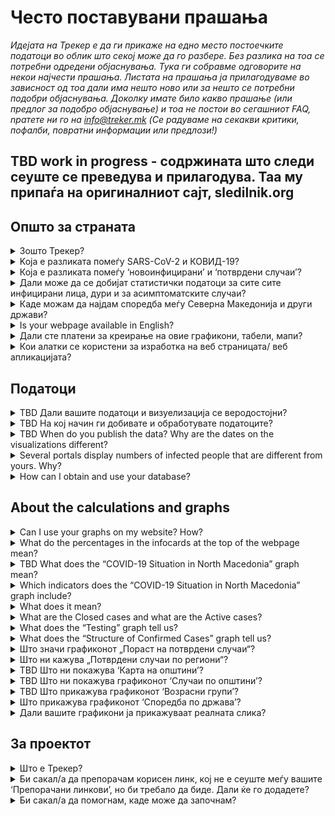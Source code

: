 <h1>Често поставувани прашања</h1>

_Идејата на Трекер е да ги прикаже на едно место постоечките податоци во облик што секој може да го разбере. Без разлика на тоа се потребни одредени објаснувања. Тука ги собравме одговорите на некои најчести прашања. Листата на прашања ја прилагодуваме во зависност од тоа дали има нешто ново или за нешто се потребни подобри објаснувања. Доколку имате било какво прашање (или предлог за подобро објаснување) и тоа не постои во сегашниот FAQ, nратете ни го на info@treker.mk (Се радуваме на секакви критики, пофалби, повратни информации или предлози!)_

## TBD work in progress - содржината што следи сеуште се преведува и прилагодува. Таа му припаѓа на оригиналниот сајт, sledilnik.org 

## Општо за страната

<details>
  <summary id=why-sledilnik>Зошто Трекер?</summary>
Нашата цел е да помогнеме да го разбереме подобро ширењето на вирусот и да ја подигнеме свеста, одговорноста и ефикасноста на мерките за спречување на вирусот. Повеќе за иницијативата може да најдете во [About tab](/mk/about).

</details>

<details>
  <summary id=virus-vs-disease>Koja e разликата помеѓу SARS-CoV-2 и КОВИД-19?</summary>

**SARS-CoV-2** е кратенка од ‘Тежок акутен респираторен (дишен) синдром коронавирус 2’ –  и е интернационално прифатен назив за вирусот кој ја предизвикува болеста **КОВИД-19**. Вториот назив е исто така кратенка, образувана од зборовите КОрона ВИрус и годината кога за прв пат се појавува - 2019.


</details>

<details>
  <summary id=confirmed-cases>Која е разликата помеѓу ‘новоинфицирани’ и ‘потврдени случаи’?
</summary>
Терминологијата која се користи на Treker е објаснета во делот [Што значи](#chart-terminology). Според дефиницијата на Светската Здравствена Организација, за *потврден случај* се смета оној кај кој КОВИД-19 е потврден лабораториски, без оглед на клиничките знаци и симптоми. Други термини како ‘новоинфицирани’ може да се појават во медиумите, но не се користат во нашите графикони. Сите термини кои ги користи Трекер се објаснети во овие ЧПП. 

</details>

<details>
  <summary id=all-infected>Дали може да се добијат статистички податоци за сите сите инфицирани лица, дури и за асимптоматските случаи? </summary>

Засега, овие податоци се недостапни. Постојат и причини за тоа: Досега, тестовите вклучуваа само одреден процент на популација (пациенти со знаци и симптоми на акутна респираторна инфекција кои имаа потреба од клиничко лекување, медицински професионалци... ) Иако сега препораките за тестирање на КОВИД-19 се проширени и ги вклучуваат сите оние кои покажуваат знаци на болеста, многумина може да бидат носители, без или со благи симптоми.
Поради овие причини, нашата статистика може да покрие само одреден дел од популацијата кај која јасно се гледаат знаци на инфекција. Така, младата популација и оние кои не се тестирани  се непропорционално претставени. Податоци за асимптоматски пациенти не се заведени никаде и не можат да бидат обезбедени.


</details>

<details>
  <summary id=other-countries>Каде можам да најдам споредба меѓу Северна Македонија и други држави?</summary>

Можете да го најдете [графиконот за споредба](/mk/stats#countries-chart) во долниот дел на контролната табла. Тој ја преставува споредбата помеѓу Северна Македонија и други држави, т.е *бројот на смртни случаи* како последица на КОВИД-19, *на милион жители*. Групите од држави кои се споредени со Северна Македонија се: 
-   Критични земји (ЕУ)
-   Критични земји на глобално ниво
-   Државите од соседниот регион
-   Нордиските држави
-   Земјите од поранешна Југославија
-   Источно – Азиските земји и Океанија

Графиконот е хронолошки подреден, од 1 Јануари, од првиот смртен случај и од бројот на смртни случаи на милион жители, редоследно. Можете да го смените начинот на хронолошко претставување на споредбите меѓу групи од различни држави, со кликање на соодветното јазиче. 


</details>

<details>
  <summary id=english-translation>Is your webpage available in English?</summary>

Currently, only the [About part](/mk/about) and these FAQ are available, while the rest of the website is yet to be fully translated. However, both the text part and the source code are available as open source if you're interested in helping us translate. All the [data in the database](https://github.com/sledilnik) is already marked with English tags, so its international use (export) is also possible. 

</details>

<details>
  <summary id=are-you-paid>Дали сте платени за креирање на овие графикони, табели, мапи?</summary>

Не. Treker претставува непрофитна иницијатива, создадена да ги поддржи тековните случувања и клучните податоци за ширењето на коронавирусот во Северна Македонија. Нашата база на податоци е јавна и достапна, бесплатна и некомерцијална, и како таква ќе остане. проверете [Како можам да пристапам и да ја користам вашата база на податоци?](#data-usage)

</details>

<details>
  <summary id=tech-used>Кои алатки се користени за изработка на веб страницата/ веб апликацијата?</summary>

Веб странаta е изработена во JavaScrıpt со користење на Vue.js, визуелизацијата и графиконите се создадени во F# со користење на Highcharts libraries, a проектот е отворен и достапен на  [GitHub – Treker](https://github.com/treker-mk).

</details>

## Податоци

<details>
  <summary id=data-reliability>TBD Дали вашите податоци и визуелизација се веродостојни?</summary>

TBD Data is collected from verified public sources, which are listed in the [Resources tab](/mk/sources). 

Трекер моментално собира официјални податоци за КОВИД-19 директно од Министерството за Здравство, Институтот за Јавно Здравје и останатите државни здравствени институции. Тимот на Treker не ја гарантира веродостојноста на оригиналните податоци и ги објавува само оние податоци добиени од официјални извори или медиуми, но секако дека правиме повторна проверка доколку податокот е точен и се усогласува со дадениот извор. 
</details>

<details>
  <summary id=data-collection>TBD На кој начин ги добивате и обработувате податоците?</summary>

[Базата на податоци](https://docs.google.com/spreadsheets/d/) TBD iе изградена врз основа на податоците од Институтот за Јавно Здравје (по категории). Податоците по региони и возраст се обработувааат со одложување и се поставуваат на страната само кога резултатите од тековните епидемиолошки истражувања се веќе ажурирани. Застапеноста по општини може да се следи на [TBD Kraji (места) табелата](https://docs.google.com/spreadsheets/d/)TBD.

Обработка на податоците добиени од болниците – [TBD Табела Pacienti (Patients)](https://docs.google.com/spreadsheets/d/):

- Би сакале да добиваме дневни извештаи, а ги следиме објавите на сите КОВИД-19 центри.

- Го следиме бројот на хоспитализации: сите хоспитализирани, бројот на тие кои се на интензивна нега и бројот на пациенти кои се на респиратори. 

- Ги документираме индивидуалните промени во фазите на болеста (тогаш кога е можно да се детектираат)

- Кога информацијата за промената е некомплетна, вредностите се одредуваат со формула.

- Се трудиме сите извори и заклучоци да се документирани и да може да се проверат.  

- Податоците се споредени со оние податоци кои се добиени од пациентите  хоспитализирани на Интензивна нега и се објавени од страна на институциите на Владата на Република Северна Македонија. 
  
  </details>

<details>
  <summary id=data-publish-time>TBD When do you publish the data? Why are the dates on the visualizations different?
</summary>

Most data for the previous day is collected at 11:59 pm (tests, confirmed cases ...), and hospitalization data is mostly obtained by 9 am every day for all hospitals. **Our data is usually updated between 10.00 and 12.00.**
When we publish updated daily data, it is available on all our distribution channels (CSV, REST, website), and we also report it on social networks ([Facebook](https://www.facebook.com/Covid19TrekerMK) and [Twitter](https://twitter.com/Covid19TrekerMK)).

</details>

<details>
  <summary id=data-differences>Several portals display numbers of infected people that are different from yours. Why?</summary>

Treker uses only validated and official data reported daily by the nstitute of Public Health (IJZ) and all hospitals in North Macedonia treating COVID-19. Our data thus comes directly from verified sources, and we have also cross-compared information from the very beginning (TBD date). Differences usually occur because different media and portals obtain the data at different times of the day or use dubious methodology. See also [Are your data and visualizations reliable?](#data-reliability) 

</details>

<!--COMENT TEMPORARRTILY

<details>
  <summary id=data-hospital-in> TBD How do you obtain data on hospital admissions?</summary>

Hospitals do not always report individual admissions or discharges from which we can obtain accurate data. The number of admissions is usually calculated from data on the currently hospitalized and from the difference compared to the previous day, to which we add the number of discharged and dead on a given day. We keep records of admissions and discharges in intensive care units and for connection and disconnection to/from ventilators in a similar way.

</details>

<details>
  <summary id=data-hospital-out>How do you obtain data on hospital discharges?</summary>

The information on the discharged from hospitals is calculated from data daily obtained directly from hospitals, i.e. from a verified source. We mostly get the daily number of discharges for all hospitals, from which we can deduce the number of newly admitted. See also [How do you obtain data on hospital admissions?](#data-hospital-in)

</details>

<details>
  <summary id=data-recovered>Why did you replace the number of *cured* with the number of *recovered* patients?</summary>

Treker used to rely on official sources (Institutions of the Government of the Republic of North Macedonia, media) for the number of cured people. North Macedonia is one of the rare countries worldwide that tests also mild cases, after 14 days from the first positive tests and treat them in same manner like discharged patients from hospitals. 


</details>

<details>
  <summary id=data-active-cases>Do you keep an Active Case counter and do you know how many people are currently infected?</summary>

Yes, these indicators have been graphically displayed as **Confirmed Cases (active)** and **Recovered (total)** from the end of April.
 

These visualizations are not data from public sources; both indicators show the calculated value on the basis of official data, so they are indicated by a dashed line for easier distinguishing. 

*Note: In some cases when the government is not reporting such cases within smaller clusters, like municipalities,  ee now consider a patient has recovered in 14 days after their infection was confirmed as per ECDC formulas of calculating recovered cases. 

Value formula:
- Recovered (total) = Confirmed cases (total) 14 days ago – Died (total) by the day of calculation

- Confirmed cases (active) = Confirmed cases (total) - Recovered (total) - Died (total)

</details>

<details>
  <summary id=data-contribute>How can users get actively involved in data gathering? How can I participate?</summary>

You can voluntarily help by collecting and verifying data from the media (as well as from the field), with statistical and other analyzes, etc. Contact us at info@treker.mk if you’d like to participate.

Treker does not collect users’ personal information nor information that individuals would like to share about their condition or hospital status.

</details>

------------ END COMMENT-->


<details>
  <summary id=data-usage>How can I obtain and use your database?</summary>

Our database is public and freely available in the form of  [**CSV**, **REST**, and **Google Sheet**](/mk/datasources). Kindly let us know the purpose for which you will use the information and make sure you include Treker as the source of your data.

Since all the data in the database is already marked with English tags (see also [Is your webpage available in English?](#english-translation)), their international use (export, display) is also possible.

</details>

## About the calculations and graphs


<details>
  <summary id=chart-usage>Can I use your graphs on my website? How?</summary>

Sure! You can embed any graph or display on your site – citing the source, of course. [Click here](/mk/embed) and select the graph you want to embed from the list. Please let us know about your use (info@slednik.org) and we will be happy to add your site to our collection of [recommended links](/mk/links). 

</details>

<details>
  <summary id=chart-infocard-percent>What do the percentages in the infocards at the top of the webpage mean?</summary>

This is a percentage growth rate on a particular date in the number of newly confirmed cases compared to the previous day. If, for example, there were 16 people in the intensive care unit yesterday and today they accepted four more, that is 25% more than yesterday's situation.

</details>

<details>
  <summary id=metrics-comparison-chart>TBD What does the “COVID-19 Situation in North Macedonia” graph mean?
</summary>

The [graph](/mk/stats#metrics-comparison-chart) shows the daily and overall dynamics of the spread of the infection from the beginning to the present. The indicators used (see [Which indicators does the “COVID-19 Situation in North Macedonia” graph include?](#chart-metrics-included)) help us understand whether and how successfully we are controlling the spread of the virus. We can monitor the daily growth rate of newly confirmed cases and indirectly see if the measures work; information on the number of hospitalizations and the proportion of those in ICU shows how many people are seriously at risk from the disease, but at the same time, this data also shows us the real burden on the health system.

The breakpoints are indicated below, on the timeline: from the first confirmed case (TBD date) to the measures (by keyword and date) taken to curb the spread and their relaxation. This helps us monitor the dynamics of the variables relative to the measures.

</details>

<details>
  <summary id=chart-metrics-included>Which indicators does the “COVID-19 Situation in North Macedonia” graph include?</summary>

[Graph](/mk/stats#metrics-comparison-chart) includes:
  
* **Tests (per day)** = Number of tests for the presence of SARS-CoV-2 virus causing COVID-19 performed. In the first stages of the epidemic, this was an important indicator of the prevalence of the virus, but with the change in testing methodology, ie. of the tested sample, it turned into an indicator of the national health and diagnostics system’s capacity.

* **Tests (total)** = Sum of tests up to; data is useful in terms of comparison or in terms of the proportion of the entire population tested, but it can be misleading as certain individuals can be tested several times (eg. health professionals, retirement home employees, etc.).

* **Confirmed Cases (per day)** = Number of confirmed infected per day based on tests. This indicator does not reflect the actual dynamics of newly infected people in the population, as the tests do not sample the entire population but target the at-risk people and certain occupational groups.

* **Confirmed cases (total)** = Total number of all confirmed cases by a given day.

* **Confirmed cases (active)** = Confirmed cases (total) – Recovered (total) – Died (total)

* **Recovered (total)** = Total number of ecoveries on a given day. (#data-recovered)

* **Hospitalized (active)** = Current number of people in hospital care (either in the ordinary ward or in the ICU).

* **Hospitalized (total)** = Sum of hospital admissions by date.

* **ICU (active)** = Current number of people in ICUs (intensive care units).

* **On ventilator (active)** = Current number of persons in need of a ventilator.

* **Discharged from a hospital (daily)** = Number of discharged from hospital on that day.

* **Discharged from hospital (total)** = Sum of all discharged from a hospital up to this day.

* **Deaths (per day)** = Number of deaths due to COVID-19 on that day.

* **Deaths (total)** = Sum of all deaths to date.
  
</details>

<details>
  <summary id=chart-terminology>What does it mean?
</summary>
  
Treker uses terminology which is consistent with the official directives of the WHO and ECDC (European Center for Disease Prevention and Control). We use the following tags in the displays:  
* **Confirmed cases** = This is the number of people who tested positive for the SARS-CoV-2 virus. Since the number of confirmed cases depends solely on testing, the number of confirmed cases is significantly lower than the actual number of infected people.

* **Hospitalized** = This is the number of confirmed cases such severe symptoms of COVID-19 that they have been admitted to hospital.

* **In ICU** = Indicates the number of hospitalized persons who are at risk of death because of the severe symptoms of COVID-19 and require placement in the intensive care unit. This is a subset of the *Hospitalized* category. 

* **On ventilator** = Indicates the number of hospitalized persons in the intensive care unit who require a ventilator to breathe. It should be a subset of the *Intensive Care* and *Hospitalized* categories.

* **Recovered** = This is the number of recovered cases. (#data-recovered)
  
</details>

<details>
  <summary id=cases-chart>What are the Closed cases and what are the Active cases?</summary>

All confirmed cases are shown in the [Confirmed Cases graph](/mk/stats#cases-chart). In order to be able to monitor the epidemic, it is important to know how many are still infected. For this reason, we use the following terminology:

**Closed cases**  are the sum of all confirmed cases who are no longer infected with the virus, that is, the recovered and the deceased.

**Active cases** are all confirmed virus infections that still haven’t recovered (are still infected with the virus). See also
 [Which indicators does the “COVID-19 Situation in North Macedonia” graph include?](#chart-metrics-included)

</details>

<!--COMMENTING SOME FAQ FOR THE FIRST VERSION
<details>
  <summary id=chart-phases>What do the different phases (phases 1-N) in the graph mean?</summary>

The vertical lines divide the stages, delimited by the dates, when the authorities changed the way information about the spread of the infection was collected (the test method was changed, self-isolation interventions were introduced, bans on gathering and movement of persons, and mandatory basic protection were required).

The phases are shown because the change in testing methodology has also changed the importance of certain indicators by which the prevalence of infections can be judged.

* **Phase 1 (TBD, 2020)**: The first cases of infection in Noth Macedonia are recorded. All cases are followed, all contacts are tested.

* **Phase 2 TBD date)**: ...

* **...**: ...

</details>

<details>
  <summary id=patients-chart>TBD What does the “Hospitalizations” graph tell us?</summary>

The [graph](/mk/stats#patients-chart) in the default view *All Hospitals* shows us the whole picture of hospitalizations by date arranged by the condition of patients: columns with a positive value (those above the horizontal axis) show the number admitted to hospital, the number hospitalized, shades of red are used to demark individuals in ICUs, specifically depicting how many of these are in critical condition on the ventilators. Columns with a negative value (those below the horizontal axis) show the number of discharges and deaths that day. You can also select specific hospital and see only hospitalizations there. If you select the *By Hospitals* view below, you can see the number of people in hospital care by day for each of the COVID-19 hospitals.  
The graph can offer a good insight into the workload of hospitals and can be the basis for assessing hospital capacity and planning their possible increase.

</details>

<details>
  <summary id=hcenters-chart>What does the “Healthcare Center Treatment” graph mean?</summary>

The [graph](/mk/stats#hcenters-chart) shows the treatment of suspicions of COVID-19 in healthcare centers (primary health care level). You can show data for whole country or select specific region. Healthcare centers are the first entry point for taking swabs to be tested for the presence of the virus, so an increase in the number of suspicions and referrals to self-isolation may be an early indicator that new outbreaks have occurred.

The graph thus shows the number of all emergency medical visits (also for other diseases) in healthcare centers (see notes below), the number of suspected cases of COVID-19 based on the number of examinations at the COVID-19 entry point, and all suspicions of infections based on telephone conversation with suspected infected patients. Some people may be recorded several times, first by telephone and then during the examination. We also show the total number of referrals to self-isolation.


When reporting the number of tests performed, all tests (including repeated tests) are recorded. The number of positive tests therefore includes all positive tests – the same person can be tested several times and counted as positive several times. The number of tests performed may therefore be greater than the number of positive tests reported by laboratories (there, each person is recorded only once). See also [What does the “Testing” graph tell us?](#test-charts) 

</details>

END OF COMMENTS-->

<details>
  <summary id=tests-chart>What does the “Testing” graph tell us?</summary>

The [graph](/mk/stats#tests-chart) shows the total number of regular tests (the *Regular* display), and the nationalsurvey tests (by selecting the *Survey* display). The columns show the number of negative and positive tests on a specific day, and the curve shows the daily percentage of positive tests.
 
</details>

<details>
  <summary id=infections-chart>What does the “Structure of Confirmed Cases” graph tell us?</summary>

The [graph](/mk/stats#infections-chart)provides an insight into the daily share of confirmed cases from high-risk groups or employees in high-risk areas. Due to insufficiently accurate input data on confirmed infections, daily values (By days (average)) are shown as a moving average of 5 days. The sum of the values on a particular day, from 2 days prior, and 2 days after, is divided by 5. Therefore, the graph shows the situation three days before a specific day, and in this way we get a better idea of trends by individual groups. If we select the *Total* or *Relative* display, we will jump from the confirmed cases curve to the histogram, which shows the number of confirmed infected persons within each category on a given day.

The increase in infected healthcare workers does not mean that they were discovered exactly on that day; they may have been positive before but information on their status was obtained subsequently.

</details>

<details>
  <summary id=spread-chart>Што значи графиконот „Пораст на потврдени случаи“?</summary>

[Графиконот](/mk/stats#spread-chart) ни прикажува колку нови потврдени случаи на заразени лица има во одреден ден, каде следи дефиницијата на СЗО и [ECDC](https://www.ecdc.europa.eu/en/case-definition-and-european-surveillance-human-infection-novel-coronavirus-2019-ncov) според која потврдени случаи се „лица со лабораториска потврда за зараза со КОВИД-19“. Поради тоа што бројот на потврдени случаи сè уште зависи од тестирањето, податоците на потврдени случаи се проценува дека се многу помали од реалниот број на заразени лица.
  
</details>

<details>
  <summary id=regions-chart>Што ни кажува „Потврдени случаи по региони“?</summary>

[Графиконот ](/mk/stats#regions-chart) ни ја прикажува динамиката на раст на потврдени случаи по избраните региони. Поединечните региони можат лесно да се споредат со избирање на оние што сакате да бидат прикажани на графиконот со притискање на одредени региони под графиконот. Од кривата, можеме брзо да видиме кои региони имаат најмногу и кои најмалку потврдени случаи и како овој број се менувал со тек на време.

</details>

<details>
  <summary id=map-chart>TBD Што ни покажува ‘Карта на општини’?</summary>

[Картата](/mk/stats#map-chart) ни ја покажува епидемиолошката слика на одделни општини, бидејќи овозможува прикажување на *Потврдени случаи* (црвени нијанси) или *Смртни случаи* (сиви нијанси). При покажуваме на потврдени случаи, можеме да видиме кои општини се „најздрави“ (бели) и кои во моментот се „најзаразени“ (црвени нијанси) - дали уште се појавуваат нови случаи или не - и во однос на учеството на населението (Пропорцијата/уделот на населението е стандарден приказ). На левата страна, можеме да го користиме филтерот (7, 14 или 21 денови) за да одредиме во кој временски период гледаме податоци за нови потврдени случаи или смртни случаи. За оние општини каде сè уште се потврдуваат нови случаи, можеме да заклучиме дека епидемијата е сè уште активна. (Се разбира, тоа не мора да значи дека вирусот не е присутен во општините без нови потврдени случаи, но тој е индикатор за „здравјето“ во одредена област.) Повеќе детали се достапни во статијата [Kje so “zdrave” občine? (Where Are the ‘Healthy’ Municipalities?)](https://medium.com/sledilnik/kje-so-zdrave-ob%C4%8Dine-613afc42b023) 

Со притискање на *Апсолутно* во горниот десен агол, можеме да го промениме приказот и да го видиме вкупниот број на новопотврдени случаи или смртни случаи во избрана временска рамка (7, 14 или 21 денови) во општините според тоа како се обоени.

</details>

<details>
  <summary id=municipalities-chart>TBD Што ни покажува графиконот ‘Случаи по општини’?</summary>

[Графиконот](/mk/stats#municipalities-chart) прикажува во повеќе детали поединечни општини во колони со број на потврдени случаи по денови, со активни случаи, оздравувања (проценка) и смртни случаи во секоја општина. Под општината можете да ги најдете информациите за времето од последниот потврден случај. Општините се класифицираат според тоа кога е регистриран последниот потврден случај, од каде можеме да заклучиме кои општини во моментот се ‘позаразени’ и кои се „поздрави“ од другите.

Приказот може да се смени со избирање на различни прикази над графиконот: ако изберете *Активен* приказ, општините ќе бидат подредени според тековната проценка на активните случаи; или ако изберете *Сите*, тогаш општините ќе бидат уредени според најголемиот вкупен број на потврдени случаи. Ако ги изберете *Сите региони* од паѓачкото мени, тогаш потврдените случаи ќе бидат прикажани во општините кои припаѓаат на тој регион. Можете исто така лесно да пребарувате општина со внесување на името во прелистувачот *Пронајди општина*.

*Забелешка: проценката на оздравените лица и активните случаи се врши 14 дена по потврдување на заразувањето, доколку и кога болеста има лесна форма. Меѓутоа, ако некое лице е хоспитализирано, ова оздравување ќе трае подолго, но во овој случај лицето не е опасно за околината затоа што е во болница. Поради фактот дека во општинската презентација не ги земаме предвид хоспитализираните, можно е збирот на активни случаи по општина да не одговара на проценката на активните случаи за целата држава. Погледнете исто така, [Дали имате бројач на активни случаи и дали знаете колку луѓе се заразени во моментот?](#data-active-cases)*


</details>

<details>
  <summary id=age-groups-chart>TBD Што прикажува графиконот ‘Возрасни групи’?</summary>

[Графиконот](/mk/stats#age-groups-chart) ја прикажана старосната структура на сите потврдени случаи со коронавирус и смртни случаи. Графиконот исто така прикажува поделба според пол. Приказот покажува апсолутни вредности и може да се смени во горниот десен агол на *Релативниот* приказ за подобар увид во тоа како е стапката на смртност од КOVID-19 релативна на општата популација во текот на целото времетраење на епидемијата. Кај Релативен приказ, подолу има опции за различни прикази: со избирање на *Сооднос на потврдени случаи*, ќе се прикаже уделот на потврдени случаи во одредена возрасна група. Со избирање на *Стапка на смртност*, ќе го видиме бројот на смртни случаи по големината на населението. Со избирање на *Смртни случаи* по бр. на потврдени случаи, можеме да разбереме каков бил соодносот на смртни случаи во одредена возрасна група во однос на бројот на потврдени случаи.

Демографијата може да ни помогне да разбереме како се ширела пандемијата и зошто непропорционално влијае на одредени возрасни групи. Според досега познати податоци, КОВИД-19 е поопасен за постарите лица и лица со коморбидитет, а според некои податоци машките се поизложени. Меѓутоа, за да ги разбереме сите фактори, треба да добиеме повеќе податоци: какви коморбидитети биле, социо-економската состојба на пациентите, географската област и сл. 

*Забелешка: За разлика од другите податоци што се објавуваат редовно според различни категории, официјалните извори добиваат демографски податоци со задоцнување (возраст, општина...), така што овие обично се знаат со еднодневно одложување. Ова е исто така причина што на приказот според Возрасни групи може да има некои отстапувања од податоците на други прикази, како што се пониски вредности на бројот на потврдени случаи и смртни случаи.*
 
</details>

<details>
  <summary id=countries-chart>Што прикажува графиконот ‘Споредба по држава’?</summary>

[Графиконот](/mk/stats#countries-chart) прикажува споредба меѓу Северна Македонија и различни групи на земји во однос на бројот на починати како резултата на КОВИД-19 за милион жители. Графиконот е хронолошки уреден. Можете да го промените изгледот на различните хронолошки прикази на различните групи на земји со притискање на соодветните картички подолу. 

</details>

<details>
  <summary id=chart-reality>Дали вашите графикони ја прикажуваат реалната слика?</summary>

Да, колку што е тоа возможно, со оглед на ограничувањата на тековните прикази и на самите податоци: графиконите на оваа страница го прикажуваат само она што може да се заклучи од дадената информација. На пример, вкупниот број на тестови го претставува бројот на извршени тестирања до денес, но не го одразува вкупниот број тестирани лица, бидејќи некои лица, како што се здравствените работници и лица за кои постои сомневање дека се заразени, биле тестирани во повеќе наврати.

Како и да е, бројот на потврдени случаи зависи исклучиво од тестирањето. Бидејќи поголемиот број од заразените лица, кои имаат лесни или немаат никакви симптоми, воопшто не биле тестирани за КОВИД-19, бројот на потврдени случаи е значително помал од вистинскиот број заразени лица.


</details>

## За проектот

<details>
  <summary id=what-is-sledilnik>Што е Трекер?</summary>

[Трекер](/mk/about) е проект со отворени податоци и извори кој собира, анализира и прикажува некои од најкорисните податоци, за да полесно се разбере ширењето на пандемијата на коронавирусот и болеста КОВИД-19, заедно со нејзината динамика и обем. Целта ни е да направиме јасни графички и статистички визуелизации/прикази во врска со тоа што ни го кажуваат тековните податоци и анализи за ширењето на вирусот во Северна Македонија и да се осигуриме дека информациите за големината и сериозноста на проблемот КОВИД-19 во Северна Македонија бидат достапни и разбирливи за сите.

</details>

<details>
  <summary id=add-link>Би сакал/а да препорачам корисен линк, кој не е сеуште меѓу вашите ‘Препорачани линкови’, но би требало да биде. Дали ќе го додадете?</summary>

Контактирајте не на info@treker.mk – ние ќе го разгледаме предложениот линк и ако е веродостоен и корисен, ќе ни биде драго да го вклучиме во нашите препорачани  [линкови](/mk/links).

IАко би сакале да одите чекор напред и да придонесете кон нашата заедничка цел, поднесете Pull-Request (PR) на [GitHub](https://github.com/treker-mk/website/blob/master/src/content/links_mk.md).

</details>

<details>
  <summary id=how-to-help>Би сакал/а да помогнам, каде може да започнам?</summary>

Контактирајте не на info@treker.mk и објаснете накратко кои сте и како може да придонесете кон проектот. Помошта е добредојдена.

</details>
